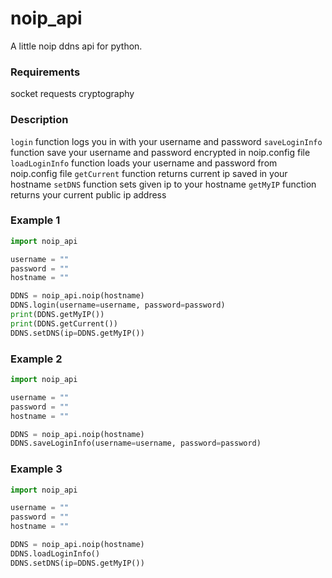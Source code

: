 # noip_api
A little noip ddns api for python.


### Requirements 
socket
requests
cryptography

### Description
`login` function logs you in with your username and password
`saveLoginInfo` function save your username and password encrypted in noip.config file
`loadLoginInfo` function loads your username and password from noip.config file
`getCurrent` function returns current ip saved in your hostname
`setDNS` function sets given ip to your hostname
`getMyIP` function returns your current public ip address

### Example 1
```py
import noip_api

username = ""
password = ""
hostname = ""

DDNS = noip_api.noip(hostname)
DDNS.login(username=username, password=password)
print(DDNS.getMyIP())
print(DDNS.getCurrent())
DDNS.setDNS(ip=DDNS.getMyIP())
```
### Example 2
```py
import noip_api

username = ""
password = ""
hostname = ""

DDNS = noip_api.noip(hostname)
DDNS.saveLoginInfo(username=username, password=password)
```
### Example 3
```py
import noip_api

username = ""
password = ""
hostname = ""

DDNS = noip_api.noip(hostname)
DDNS.loadLoginInfo()
DDNS.setDNS(ip=DDNS.getMyIP())
```
